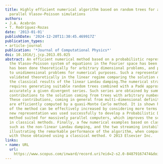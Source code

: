 ```yaml
---
title: Highly efficient numerical algorithm based on random trees for accelerating
  parallel Vlasov-Poisson simulations
authors:
- J.A. Acebrón
- T. Rodríguez-Rozas
date: '2013-01-01'
publishDate: '2024-12-20T11:30:45.469917Z'
publication_types:
- article-journal
publication: '*Journal of Computational Physics*'
doi: 10.1016/j.jcp.2013.05.025
abstract: An efficient numerical method based on a probabilistic representation for
  the Vlasov-Poisson system of equations in the Fourier space has been derived. This
  has been done theoretically for arbitrary dimensional problems, and particularized
  to unidimensional problems for numerical purposes. Such a representation has been
  validated theoretically in the linear regime comparing the solution obtained with
  the classical results of the linear Landau damping.The numerical strategy followed
  requires generating suitable random trees combined with a Padé approximant for approximating
  accurately a given divergent series. Such series are obtained by summing the partial
  contributions to the solution coming from trees with arbitrary number of branches.
  These contributions, coming in general from multi-dimensional definite integrals,
  are efficiently computed by a quasi-Monte Carlo method. It is shown how the accuracy
  of the method can be effectively increased by considering more terms of the series.The
  new representation was used successfully to develop a Probabilistic Domain Decomposition
  method suited for massively parallel computers, which improves the scalability found
  in classical methods. Finally, a few numerical examples based on classical phenomena
  such as the non-linear Landau damping, and the two streaming instability are given,
  illustrating the remarkable performance of the algorithm, when compared the results
  with those obtained using a classical method. © 2013 Elsevier Inc.
links:
- name: URL
  url: 
    https://www.scopus.com/inward/record.uri?eid=2-s2.0-84879167474&doi=10.1016%2fj.jcp.2013.05.025&partnerID=40&md5=a6faf90e16c0bed2c200048e317af3a5
---
```

